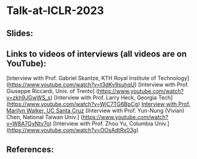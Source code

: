 # Talk-at-ICLR-2023
## Slides:

## Links to videos of interviews (all videos are on YouTube):
[Interview with Prof. Gabriel Skantze, KTH Royal Institute of Technology] (https://www.youtube.com/watch?v=t3dKv9suhqU)
[Interview with Prof. Giuseppe Riccardi, Univ. of Trento] (https://www.youtube.com/watch?v=zkh9JGwWS_s)
[Interview with Prof. Larry Heck, Georgia Tech] (https://www.youtube.com/watch?v=WjC7TG6BpCg)
[Interview with Prof. Marilyn Walker, UC Santa Cruz](https://www.youtube.com/watch?v=JBW631iNy9U)
[Interview with Prof. Yun-Nung (Vivian) Chen, National Taiwan Univ.] (https://www.youtube.com/watch?v=W8A7GyNtv7o)
[Interview with Prof. Zhou Yu, Columbia Univ.] (https://www.youtube.com/watch?v=OOsAdtRx03g)

## References:

